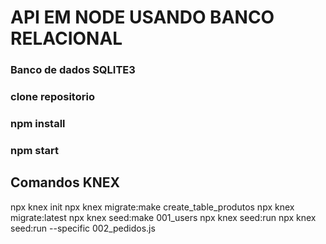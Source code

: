 # API EM NODE USANDO BANCO RELACIONAL


### Banco de dados SQLITE3

### clone repositorio
### npm install
### npm start


## Comandos KNEX
npx knex init
npx knex migrate:make create_table_produtos
npx knex migrate:latest
npx knex seed:make 001_users
npx knex seed:run
npx knex seed:run --specific 002_pedidos.js